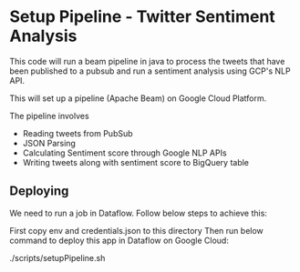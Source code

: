 # Setup Pipeline - Twitter Sentiment Analysis

This code will run a beam pipeline in java to process the tweets that have been published to a pubsub and run a sentiment analysis using GCP's NLP API.

This will set up a pipeline (Apache Beam) on Google Cloud Platform.

The pipeline involves

* Reading tweets from PubSub
* JSON Parsing
* Calculating Sentiment score through Google NLP APIs
* Writing tweets along with sentiment score to BigQuery table



## Deploying

We need to run a job in Dataflow. Follow below steps to achieve this:

First copy env and credentials.json to this directory
Then run below command to deploy this app in Dataflow on Google Cloud:

./scripts/setupPipeline.sh
